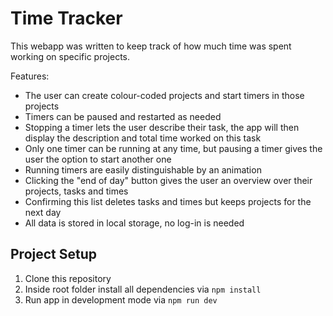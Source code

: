 # Time Tracker

This webapp was written to keep track of how much time was spent working on specific projects.

Features:

- The user can create colour-coded projects and start timers in those projects
- Timers can be paused and restarted as needed
- Stopping a timer lets the user describe their task, the app will then display the description and total time worked on this task
- Only one timer can be running at any time, but pausing a timer gives the user the option to start another one
- Running timers are easily distinguishable by an animation
- Clicking the "end of day" button gives the user an overview over their projects, tasks and times
- Confirming this list deletes tasks and times but keeps projects for the next day
- All data is stored in local storage, no log-in is needed

## Project Setup

1. Clone this repository
2. Inside root folder install all dependencies via `npm install`
3. Run app in development mode via `npm run dev`
